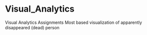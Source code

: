 # Visual_Analytics
Visual Analytics Assignments
Most based visualization of apparently disappeared (dead) person

